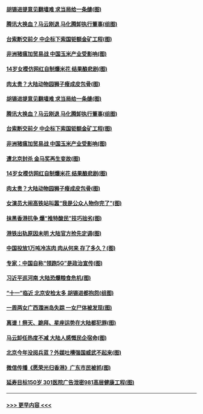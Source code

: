 #### [胡锡进提意见翻墙难 求当局给一条缝(图)](../pages/p1/907813.md?t=09200500) 
#### [腾讯大换血？马云刚退 马化腾卸执行董事(组图)](../pages/p1/907929.md?t=09200500) 
#### [台索断交前夕 中企标下索国钜额金矿工程(图)](../pages/p1/907930.md?t=09200500) 
#### [非洲猪瘟加贸易战 中国玉米产业受影响(图)](../pages/p1/907831.md?t=09200500) 
#### [14岁女模仿网红自制爆米花 结果酿悲剧(图)](../pages/p1/907893.md?t=09200500) 
#### [肉太贵？大陆动物园狮子瘦成皮包骨(图)](../pages/p1/907880.md?t=09200500) 
#### [胡锡进提意见翻墙难 求当局给一条缝(图)](../pages/p1/907813.md?t=09200500) 
#### [腾讯大换血？马云刚退 马化腾卸执行董事(组图)](../pages/p1/907929.md?t=09200500) 
#### [台索断交前夕 中企标下索国钜额金矿工程(图)](../pages/p1/907930.md?t=09200500) 
#### [非洲猪瘟加贸易战 中国玉米产业受影响(图)](../pages/p1/907831.md?t=09200500) 
#### [遭北京封杀 金马奖再生变故(图)](../pages/p1/907903.md?t=09200500) 
#### [14岁女模仿网红自制爆米花 结果酿悲剧(图)](../pages/p1/907893.md?t=09200500) 
#### [肉太贵？大陆动物园狮子瘦成皮包骨(图)](../pages/p1/907880.md?t=09200500) 
#### [女演员大闹高铁站叫嚣“我是公众人物你完了”(图)](../pages/p1/907869.md?t=09200500) 
#### [抹黑香港抗争 爆“推特酸民”技巧拙劣(图)](../pages/p1/907852.md?t=09200500) 
#### [港铁出轨原因未明 大陆官方抢先定调(图)](../pages/p1/907812.md?t=09200500) 
#### [中国投放1万吨冷冻肉 肉从何来 存了多久？(图)](../pages/p1/907755.md?t=09200500) 
#### [专家：中国自称“领跑5G”是政治宣传(图)](../pages/p1/907794.md?t=09200500) 
#### [习近平巡河南 大陆恐爆粮食危机(图)](../pages/p1/907776.md?t=09200500) 
#### [“十一”临近 北京安检太多 胡锡进都抱怨(组图)](../pages/p1/907782.md?t=09200500) 
#### [一周两女广西涠洲岛失踪 一女尸体被发现(图)](../pages/p1/907554.md?t=09200500) 
#### [离谱！祭天、跪拜、星座运势在大陆都犯罪(图)](../pages/p1/907742.md?t=09200500) 
#### [马云卸任热度不减 大陆人感慨民企宿命(图)](../pages/p1/907681.md?t=09200500) 
#### [北京今年没阅兵蓝？外媒吐槽强国威武不起来(图)](../pages/p1/907696.md?t=09200500) 
#### [微信传播《愿荣光归香港》广东市民被抓(图)](../pages/p1/907693.md?t=09200500) 
#### [延寿目标150岁 301医院广告泄密981高层健康工程(图)](../pages/p1/907660.md?t=09200500) 

----
#### [ >>> 更早内容 <<< ](../indexes/p1-earlier.md)
